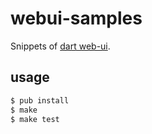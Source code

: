 webui-samples
=============

Snippets of [dart web-ui](https://www.dartlang.org/articles/dart-web-components/index.html).

usage
-----

```sh
$ pub install
$ make
$ make test
```
